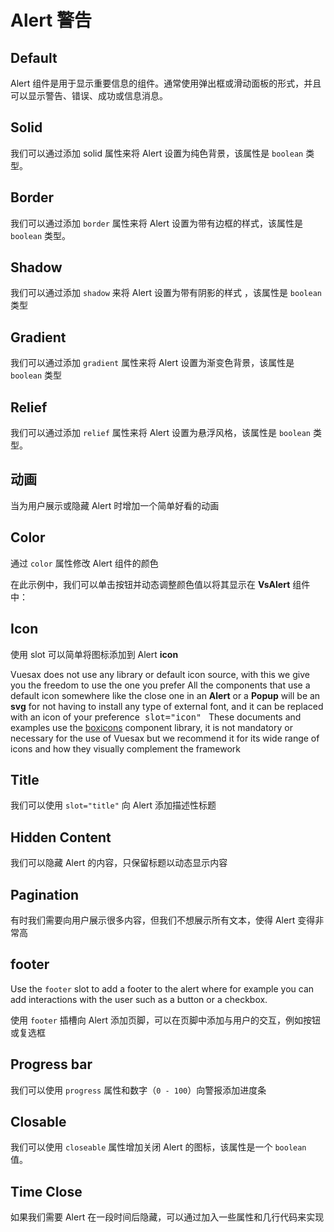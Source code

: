 
# Alert 警告

<card>

## Default

<docs-warn />

Alert 组件是用于显示重要信息的组件。通常使用弹出框或滑动面板的形式，并且可以显示警告、错误、成功或信息消息。

</card>

<card subtitle="Solid">

## Solid <Badge text="New"/>

我们可以通过添加 solid 属性来将 Alert 设置为纯色背景，该属性是 `boolean` 类型。

</card>

<card subtitle="Border">

## Border <Badge text="New"/>

我们可以通过添加 `border` 属性来将 Alert 设置为带有边框的样式，该属性是 `boolean` 类型。

</card>

<card subtitle="Shadow">

## Shadow <Badge text="New"/>

我们可以通过添加 `shadow` 来将 Alert 设置为带有阴影的样式
，该属性是 `boolean` 类型

</card>

<card subtitle="Gradient">

## Gradient <Badge text="New"/>

我们可以通过添加 `gradient` 属性来将 Alert 设置为渐变色背景，该属性是 `boolean` 类型

</card>

<card subtitle="Relief">

## Relief <Badge text="New"/>

我们可以通过添加 `relief` 属性来将 Alert 设置为悬浮风格，该属性是 `boolean` 类型。

</card>

<card subtitle="Animate">

## 动画

当为用户展示或隐藏 Alert 时增加一个简单好看的动画


</card>

<card subtitle="Color">

## Color

通过 `color` 属性修改 Alert 组件的颜色

在此示例中，我们可以单击按钮并动态调整颜色值以将其显示在 **VsAlert** 组件中：

</card>

<card subtitle="Icon">

## Icon

使用 slot 可以简单将图标添加到 Alert
**icon**

<VsAlert color="warn" >
  <template #title>
  Default Icons
  </template>
Vuesax does not use any library or default icon source, with this we give you the freedom to use the one you prefer All the components that use a default icon somewhere like the close one in an <b>Alert</b> or a <b>Popup</b> will be an <b>svg</b> for not having to install any type of external font, and it can be replaced with an icon of your preference<code style="padding: .25rem .5rem;font-size:.85rem;background-color:var(--vs-theme-bg2);border-radius: 3px;">slot="icon"</code>
</VsAlert>

<VsAlert color="success" style="margin:10px 0 0 0 ">
  <template #title>
  Vuesax Docs Icons
  </template>
These documents and examples use the <a href="https://boxicons.com/" target="_blank">boxicons</a> component library, it is not mandatory or necessary for the use of Vuesax but we recommend it for its wide range of icons and how they visually complement the framework
</VsAlert>

</card>

<card subtitle="Title">

## Title

我们可以使用 `slot="title"` 向 Alert 添加描述性标题 

</card>

<card subtitle="HiddenContent">

## Hidden Content <Badge text="New"/>

我们可以隐藏 Alert 的内容，只保留标题以动态显示内容

</card>

<card subtitle="Pagination">

## Pagination <Badge text="New"/>

有时我们需要向用户展示很多内容，但我们不想展示所有文本，使得 Alert 变得非常高

</card>

<card subtitle="Footer">

## footer <Badge text="New"/>

Use the `footer` slot to add a footer to the alert where for example you can add interactions with the user such as a button or a checkbox.

使用 `footer` 插槽向 Alert 添加页脚，可以在页脚中添加与用户的交互，例如按钮或复选框

</card>

<card subtitle="ProgressBar">

## Progress bar <Badge text="New"/>

我们可以使用 `progress` 属性和数字（`0 - 100`）向警报添加进度条

</card>

<card subtitle="Closable">

## Closable <Badge text="New"/>

我们可以使用 `closeable` 属性增加关闭 Alert 的图标，该属性是一个 `boolean` 值。

</card>

<card subtitle="TimeClose">

## Time Close <Badge text="New"/>

如果我们需要 Alert 在一段时间后隐藏，可以通过加入一些属性和几行代码来实现

</card>

<script setup>
import Api from "../../../../theme/global-components/template/Alert/API.tsx"
</script>

<Api></Api>

